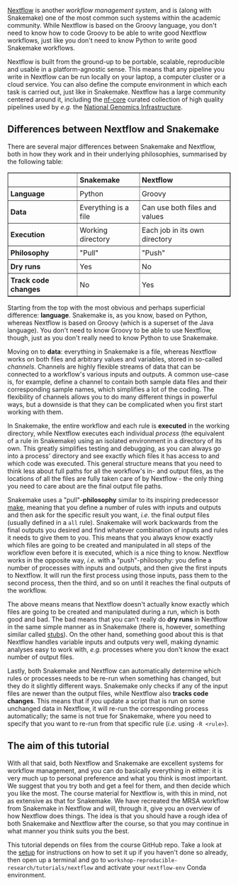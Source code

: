 [Nextflow](https://www.nextflow.io/) is another *workflow management system*,
and is (along with Snakemake) one of the most common such systems within the
academic community. While Nextflow is based on the Groovy language, you don't
need to know how to code Groovy to be able to write good Nextflow workflows,
just like you don't need to know Python to write good Snakemake workflows.

Nextflow is built from the ground-up to be portable, scalable, reproducible and
usable in a platform-agnostic sense. This means that any pipeline you write in
Nextflow can be run locally on your laptop, a computer cluster or a cloud
service. You can also define the compute environment in which each task is
carried out, just like in Snakemake. Nextflow has a large community centered
around it, including the [nf-core](https://nf-co.re/) curated collection of
high quality pipelines used by *e.g.* the [National Genomics Infrastructure](https://ngisweden.scilifelab.se/).

## Differences between Nextflow and Snakemake

There are several major differences between Snakemake and Nextflow, both in how
they work and in their underlying philosophies, summarised by the following
table:

<table border=1; style="margin-left:auto;margin-right:auto;">
    <tr>
    <td style="padding:5px"> <font size="3"></td>
    <td style="padding:5px"> <font size="3"><b>Snakemake</b> </td>
    <td style="padding:5px"> <font size="3"><b>Nextflow</b> </td>
    </tr>
    <tr>
    <td style="padding:5px"> <font size="3"> <b>Language</b> </td>
    <td style="padding:5px"> <font size="3"> Python </td>
    <td style="padding:5px"> <font size="3"> Groovy </td>
    </tr>
    <tr>
    <td style="padding:5px"> <font size="3"> <b>Data</b> </td>
    <td style="padding:5px"> <font size="3"> Everything is a file </td>
    <td style="padding:5px"> <font size="3"> Can use both files and values </td>
    </tr>
    <tr>
    <td style="padding:5px"> <font size="3"> <b>Execution</b> </td>
    <td style="padding:5px"> <font size="3"> Working directory </td>
    <td style="padding:5px"> <font size="3"> Each job in its own directory </td>
    </tr>
    <tr>
    <td style="padding:5px"> <font size="3"> <b>Philosophy</b> </td>
    <td style="padding:5px"> <font size="3"> "Pull" </td>
    <td style="padding:5px"> <font size="3"> "Push" </td>
    </tr>
    <tr>
    <td style="padding:5px"> <font size="3"> <b>Dry runs</b>  </td>
    <td style="padding:5px"> <font size="3"> Yes </td>
    <td style="padding:5px"> <font size="3"> No </td>
    </tr>
    <tr>
    <td style="padding:5px"> <font size="3"> <b>Track code changes</b> </td>
    <td style="padding:5px"> <font size="3"> No </td>
    <td style="padding:5px"> <font size="3"> Yes </td>
    </tr>
</table>

Starting from the top with the most obvious and perhaps superficial difference:
**language**. Snakemake is, as you know, based on Python, whereas Nextflow is
based on Groovy (which is a superset of the Java language). You don't need to
know Groovy to be able to use Nextflow, though, just as you don't really need to
know Python to use Snakemake.

Moving on to **data**: everything in Snakemake is a file, whereas Nextflow works
on both files and arbitrary values and variables, stored in so-called
*channels*. Channels are highly flexible streams of data that can be connected
to a workflow's various inputs and outputs. A common use-case is, for example,
define a channel to contain both sample data files and their corresponding
sample names, which simplifies a lot of the coding. The flexibility of channels
allows you to do many different things in powerful ways, but a downside is that
they can be complicated when you first start working with them.

In Snakemake, the entire workflow and each rule is **executed** in the working
directory, while Nextflow executes each individual *process* (the equivalent of
a rule in Snakemake) using an isolated environment in a directory of its own.
This greatly simplifies testing and debugging, as you can always go into
a process' directory and see exactly which files it has access to and which
code was executed. This general structure means that you need to think less
about full paths for all the workflow's in- and output files, as the locations
of all the files are fully taken care of by Nextflow - the only thing you need
to care about are the final output file paths.

Snakemake uses a "pull"-**philosophy** similar to its inspiring predecessor
[make](https://www.gnu.org/software/make/), meaning that you define a number of
rules with inputs and outputs and then ask for the specific result you want,
*i.e.* the final output files (usually defined in a `all` rule). Snakemake will
work backwards from the final outputs you desired and find whatever combination
of inputs and rules it needs to give them to you. This means that you always
know exactly which files are going to be created and manipulated in all steps of
the workflow even before it is executed, which is a nice thing to know. Nextflow
works in the opposite way, *i.e.* with a "push"-philosophy: you define a number
of processes with inputs and outputs, and then give the first inputs to
Nextflow. It will run the first process using those inputs, pass them to the
second process, then the third, and so on until it reaches the final outputs of
the workflow.

The above means means that Nextflow doesn't actually know exactly which files
are going to be created and manipulated during a run, which is both good and
bad. The bad means that you can't really do **dry runs** in Nextflow in the same
simple manner as in Snakemake (there is, however, something similar called
[stubs](https://github.com/nextflow-io/nextflow/blob/master/docs/process.rst#stub)).
On the other hand, something good about this is that Nextflow handles variable
inputs and outputs very well, making dynamic analyses easy to work with, *e.g.*
processes where you don't know the exact number of output files.

Lastly, both Snakemake and Nextflow can automatically determine which rules or
processes needs to be re-run when something has changed, but they do it slightly
different ways. Snakemake only checks if any of the input files are newer than
the output files, while Nextflow also **tracks code changes**. This means that
if you update a script that is run on some unchanged data in Nextflow, it will
re-run the corresponding process automatically; the same is not true for
Snakemake, where you need to specify that you want to re-run from that specific
rule (*i.e.* using `-R <rule>`).

## The aim of this tutorial

With all that said, both Nextflow and Snakemake are excellent systems for
workflow management, and you can do basically everything in either: it is very
much up to personal preference and what you think is most important. We suggest
that you try both and get a feel for them, and then decide which you like the
most. The course material for Nextflow is, with this in mind, not as extensive
as that for Snakemake. We have recreated the MRSA workflow from Snakemake in
Nextflow and will, through it, give you an overview of how Nextflow does
things. The idea is that you should have a rough idea of both Snakemake and
Nextflow after the course, so that you may continue in what manner you think
suits you the best.

This tutorial depends on files from the course GitHub repo. Take a look at the
[setup](pre-course-setup) for instructions on how to set it up if you haven't
done so already, then open up a terminal and go to `workshop-reproducible-research/tutorials/nextflow`
and activate your `nextflow-env` Conda environment.
